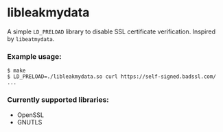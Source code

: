 # libleakmydata

A simple `LD_PRELOAD` library to disable SSL certificate verification. Inspired
by `libeatmydata`.

### Example usage:

```
$ make
$ LD_PRELOAD=./libleakmydata.so curl https://self-signed.badssl.com/
...
```

### Currently supported libraries:

- OpenSSL
- GNUTLS
